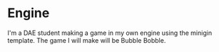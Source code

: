 # Engine

I'm a DAE student making a game in my own engine using the minigin template. 
The game I will make will be Bubble Bobble.